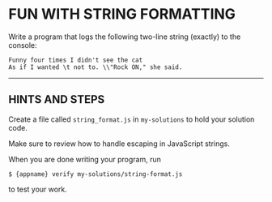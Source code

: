 # FUN WITH STRING FORMATTING

Write a program that logs the following two-line string (exactly)
to the console:

```
Funny four times I didn't see the cat
As if I wanted \t not to. \\"Rock ON," she said.
```

----------------------------------------------------------

## HINTS AND STEPS

Create a file called `string_format.js` in `my-solutions` to hold your
solution code.

Make sure to review how to handle escaping in JavaScript strings.

When you are done writing your program, run

`$ {appname} verify my-solutions/string-format.js`

to test your work.
